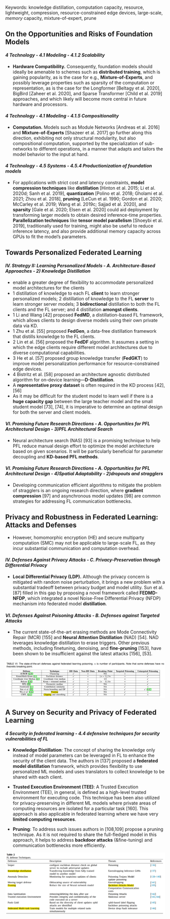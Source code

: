 Keywords: knowledge distillation, computation capacity, resource, lightweight, compression, resource-constrained edge devices, large-scale, *memory* capacity, mixture-of-expert, prune



## On the Opportunities and Risks of Foundation Models

#### ***4 Technology - 4.1 Modeling - 4.1.2 Scalability***

- **Hardware Compatibility.** Consequently, foundation models should ideally be amenable to schemes such as **distributed training**, which is gaining popularity, as is the case for e.g., **Mixture-of-Experts**, and possibly leverage properties such as sparsity of the computation or representation, as is the case for the Longformer [Beltagy et al. 2020], BigBird [Zaheer et al. 2020], and Sparse Transformer [Child et al. 2019] approaches, and which likely will become more central in future hardware and processors.

#### ***4 Technology - 4.1 Modeling - 4.1.5 Compositionality***

- **Computation.** Models such as Module Networks [Andreas et al. 2016] and **Mixture-of-Experts** [Shazeer et al. 2017] go further along this direction, exhibiting not only structural modularity, but also compositional computation, supported by the specialization of sub-networks to different operations, in a manner that adapts and tailors the model behavior to the input at hand.

#### *4 Technology - 4.5 Systems - 4.5.4 Productionization of foundation models*

- For applications with strict cost and latency constraints, **model compression techniques** like **distillation** [Hinton et al. 2015; Li et al. 2020d; Sanh et al. 2019], **quantization** [Polino et al. 2018; Gholami et al. 2021; Zhou et al. 2018], **pruning** [LeCun et al. 1990; Gordon et al. 2020; McCarley et al. 2019; Wang et al. 2019c; Sajjad et al. 2020], and **sparsity** [Gale et al. 2020; Elsen et al. 2020] could aid deployment by transforming larger models to obtain desired inference-time properties. **Parallelization techniques** like **tensor model parallelism** [Shoeybi et al. 2019], traditionally used for training, might also be useful to reduce inference latency, and also provide additional memory capacity across GPUs to fit the model’s parameters.



## Towards Personalized Federated Learning

#### *IV. Strategy II: Learning Personalized Models - A. Architecture-Based Approaches - 2) Knowledge Distillation*

- enable a greater degree of flexibility to accommodate personalized model architectures for the clients
- 1 distillation of knowledge to each FL **client** to learn stronger personalized models; 2 distillation of knowledge to the FL **server** to learn stronger server models; 3 **bidirectional** distillation to both the FL clients and the FL server; and 4 distillation **amongst clients**.
- 1 Li and Wang [42] proposed **FedMD**, a distillation-based FL framework, which allows clients to design diverse models using their own private data via KD.
- 1 Zhu et al. [55] proposed **FedGen**, a data-free distillation framework that distills knowledge to the FL clients.
- 2 Lin et al. [56] proposed the **FedDF** algorithm. It assumes a setting in which the edge clients require different model architectures due to diverse computational capabilities.
- 3 He et al. [57] proposed group knowledge transfer (**FedGKT**) to improve model personalization performance for resource-constrained edge devices.
- 4 Bistritz et al. [58] proposed an architecture agnostic distributed algorithm for on-device learning—**D-Distillation**.
- A **representative proxy dataset** is often required in the KD process [42], [56]
- As it may be difficult for the student model to learn well if there is a **huge capacity gap** between the large teacher model and the small student model [73], [74], it is imperative to determine an optimal design for both the server and client models.

#### *VI. Promising Future Research Directions - A. Opportunities for PFL Architectural Design - 3)PFL Architectural Search*

- Neural architecture search (NAS) [93] is a promising technique to help PFL reduce manual design effort to optimize the model architecture based on given scenarios. It will be particularly beneficial for parameter decoupling and **KD-based PFL methods**.

#### *VI. Promising Future Research Directions - A. Opportunities for PFL Architectural Design - 4)Spatial Adaptability - 2)dropouts and stragglers*

- Developing communication efficient algorithms to mitigate the problem of stragglers is an ongoing research direction, where **gradient compression** [97] and asynchronous model updates [98] are common strategies for addressing FL communication bottlenecks.



## Privacy and Robustness in Federated Learning: Attacks and Defenses

- However, homomorphic encryption (HE) and secure multiparty computation (SMC) may not be applicable to large-scale FL, as they incur substantial communication and computation overhead.

#### *IV. Defenses Against Privacy Attacks - C. Privacy-Preservation through Differential Privacy*

- **Local Differential Privacy (LDP).** Although the privacy concern is mitigated with random noise perturbation, it brings a new problem with a substantial tradeoff between privacy budget and model utility. Sun et al. [87] filled in this gap by proposing a novel framework called **FEDMD-NFDP**, which integrated a novel Noise-Free Differential Privacy (NFDP) mechanism into federated model **distillation**.

#### *VI. Defenses Against Poisoning Attacks - B. Defenses against Targeted Attacks*

- The current state-of-the-art erasing methods are Mode Connectivity Repair (MCR) [155] and **Neural Attention Distillation** (NAD) [54]. NAD leverages knowledge distillation to erase triggers. Other previous methods, including finetuning, denoising, and **fine-pruning** [153], have been shown to be insufficient against the latest attacks [156], [53].

![image-20221128021924305](https://raw.githubusercontent.com/ailianligit/ailianligit.github.io/main/images/202212/20221206_1670321682.png)



## A Survey on Security and Privacy of Federated Learning

#### *4 Security in federated learning - 4.4 defensive techniques for security vulnerabilities of FL*

- **Knowledge Distillation**: The concept of sharing the knowledge only instead of model parameters can be leveraged in FL to enhance the security of the client data. The authors in [137] proposed a **federated model distillation** framework, which provides flexibility to use personalized ML models and uses translators to collect knowledge to be shared with each client.

- **Trusted Execution Environment (TEE)**: A Trusted Execution Environment (TEE), in general, is defined as a high-level trusted environment for executing code. This technique has been also utilized for privacy-preserving in different ML models where private areas of computing resources are isolated for a particular task [160]. This approach is also applicable in federated learning where we have very **limited computing resources**.
- **Pruning**: To address such issues authors in [108,109] propose a pruning technique. As it is not required to share the full-fledged model in this approach, it helps to address **backdoor attacks** (&fine-tuning) and communication bottlenecks more efficiently.

![image-20221128023320046](https://raw.githubusercontent.com/ailianligit/ailianligit.github.io/main/images/202212/20221206_1670321694.png)